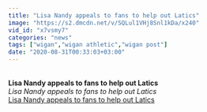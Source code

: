 ```yaml
---
title: "Lisa Nandy appeals to fans to help out Latics"
image: "https://s2.dmcdn.net/v/SQLul1VHj8Snl1kDa/x240"
vid_id: "x7vsmy7"
categories: "news"
tags: ["wigan","wigan athletic","wigan post"]
date: "2020-08-31T00:33:03+03:00"
---
```

<br><b>Lisa Nandy appeals to fans to help out Latics</b><br> <i>Lisa Nandy appeals to fans to help out Latics</i><br> <u>Lisa Nandy appeals to fans to help out Latics</u>
